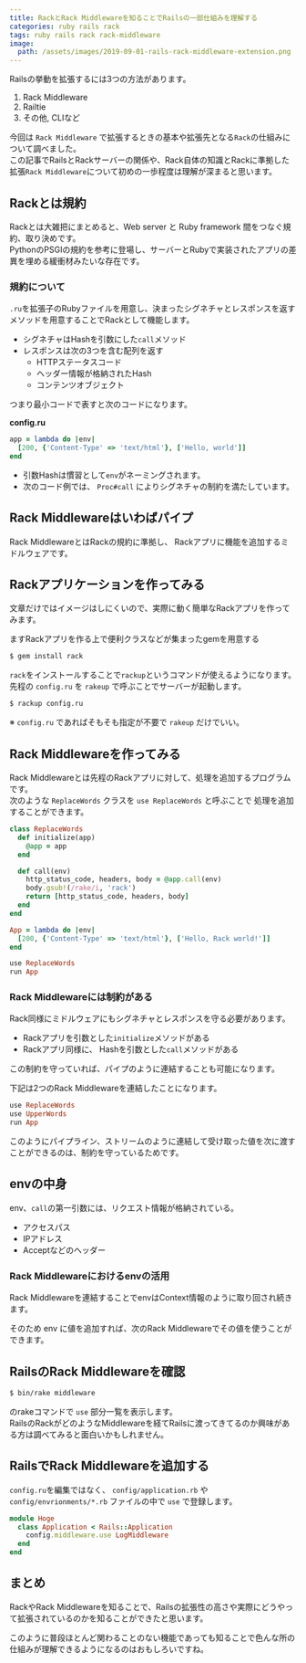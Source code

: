 ```yaml
---
title: RackとRack Middlewareを知ることでRailsの一部仕組みを理解する
categories: ruby rails rack
tags: ruby rails rack rack-middleware
image:
  path: /assets/images/2019-09-01-rails-rack-middleware-extension.png
---
```


Railsの挙動を拡張するには3つの方法があります。

1. Rack Middleware
1. Railtie
1. その他, CLIなど

今回は `Rack Middleware` で拡張するときの基本や拡張先となる`Rack`の仕組みについて調べました。  
この記事でRailsとRackサーバーの関係や、Rack自体の知識とRackに準拠した拡張`Rack Middleware`について初めの一歩程度は理解が深まると思います。

## Rackとは規約

Rackとは大雑把にまとめると、Web server と Ruby framework 間をつなぐ規約、取り決めです。  
PythonのPSGIの規約を参考に登場し、サーバーとRubyで実装されたアプリの差異を埋める緩衝材みたいな存在です。

### 規約について
`.ru`を拡張子のRubyファイルを用意し、決まったシグネチャとレスポンスを返すメソッドを用意することでRackとして機能します。

- シグネチャはHashを引数にした`call`メソッド
- レスポンスは次の3つを含む配列を返す
  - HTTPステータスコード
  - ヘッダー情報が格納されたHash
  - コンテンツオブジェクト

つまり最小コードで表すと次のコードになります。

**config.ru**  
```ruby
app = lambda do |env|
  [200, {'Content-Type' => 'text/html'}, ['Hello, world']]
end
```
- 引数Hashは慣習として`env`がネーミングされます。
- 次のコード例では、 `Proc#call` によりシグネチャの制約を満たしています。

## Rack Middlewareはいわばパイプ

Rack MiddlewareとはRackの規約に準拠し、
Rackアプリに機能を追加するミドルウェアです。


## Rackアプリケーションを作ってみる

文章だけではイメージはしにくいので、実際に動く簡単なRackアプリを作ってみます。

ますRackアプリを作る上で便利クラスなどが集まったgemを用意する
```sh
$ gem install rack
```

`rack`をインストールすることで`rackup`というコマンドが使えるようになります。  
先程の `config.ru` を `rakeup` で呼ぶことでサーバーが起動します。

```sh
$ rackup config.ru
```
※ `config.ru` であればそもそも指定が不要で `rakeup` だけでいい。


## Rack Middlewareを作ってみる

Rack Middlewareとは先程のRackアプリに対して、処理を追加するプログラムです。  
次のような `ReplaceWords` クラスを `use ReplaceWords` と呼ぶことで
処理を追加することができます。

```ruby
class ReplaceWords
  def initialize(app)
    @app = app
  end

  def call(env)
    http_status_code, headers, body = @app.call(env)
    body.gsub!(/rake/i, 'rack')
    return [http_status_code, headers, body]
  end
end

App = lambda do |env|
  [200, {'Content-Type' => 'text/html'}, ['Hello, Rack world!']]
end

use ReplaceWords
run App
```


### Rack Middlewareには制約がある

Rack同様にミドルウェアにもシグネチャとレスポンスを守る必要があります。

- Rackアプリを引数とした`initialize`メソッドがある
- Rackアプリ同様に、 Hashを引数とした`call`メソッドがある

この制約を守っていれば、パイプのように連結することも可能になります。

下記は2つのRack Middlewareを連結したことになります。

```ruby
use ReplaceWords
use UpperWords
run App
```

このようにパイプライン、ストリームのように連結して受け取った値を次に渡すことができるのは、制約を守っているためです。

## envの中身
env、`call`の第一引数には、リクエスト情報が格納されている。

- アクセスパス
- IPアドレス
- Acceptなどのヘッダー

### Rack Middlewareにおけるenvの活用

Rack Middlewareを連結することでenvはContext情報のように取り回され続きます。

そのため env に値を追加すれば、次のRack Middlewareでその値を使うことができます。

## RailsのRack Middlewareを確認

```sh
$ bin/rake middleware
```

のrakeコマンドで `use` 部分一覧を表示します。  
RailsのRackがどのようなMiddlewareを経てRailsに渡ってきてるのか興味がある方は調べてみると面白いかもしれません。

## RailsでRack Middlewareを追加する
`config.ru`を編集ではなく、 `config/application.rb` や `config/envrionments/*.rb` ファイルの中で `use` で登録します。

```ruby
module Hoge
  class Application < Rails::Application
    config.middleware.use LogMiddleware
  end
end
```

## まとめ

RackやRack Middlewareを知ることで、Railsの拡張性の高さや実際にどうやって拡張されているのかを知ることができたと思います。

このように普段ほとんど関わることのない機能であっても知ることで色んな所の仕組みが理解できるようになるのはおもしろいですね。
